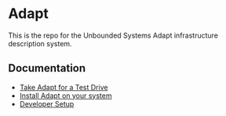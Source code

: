 # Adapt
This is the repo for the Unbounded Systems Adapt infrastructure description
system.

## Documentation

* [Take Adapt for a Test Drive](docs/test_drive.md)
* [Install Adapt on your system](docs/getting_started.md)
* [Developer Setup](docs/developer_setup.md)

